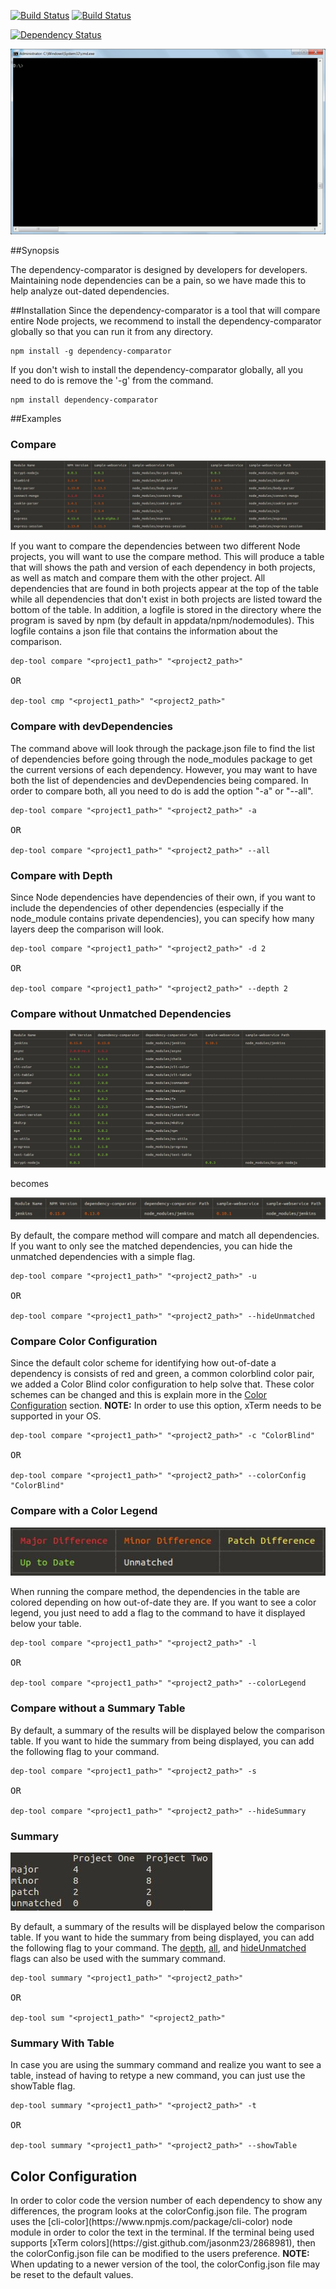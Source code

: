 [![Build Status](https://travis-ci.org/TeamWolfpack/Dependency-Comparator.svg)](https://travis-ci.org/TeamWolfpack/Dependency-Comparator)
[![Build Status](https://travis-ci.org/TeamWolfpack/Dependency-Comparator.svg?branch=dev)](https://travis-ci.org/TeamWolfpack/Dependency-Comparator)

[![Dependency Status](https://david-dm.org/TeamWolfpack/Dependency-Comparator.svg)](https://david-dm.org/TeamWolfpack/Dependency-Comparator)
<p>
<img src="https://raw.githubusercontent.com/TeamWolfpack/Dependency-Comparator/dev/screenshots/Juicy Demo.gif" atl="Failed to load juicy demo">
</p>
##Synopsis
<p>The dependency-comparator is designed by developers for developers. Maintaining node dependencies can be a pain, so we have made this to help analyze out-dated dependencies.</p>

##Installation
Since the dependency-comparator is a tool that will compare entire Node projects, we recommend to install the dependency-comparator globally so that you can run it from any directory.

<pre><code>npm install -g dependency-comparator</code></pre>

If you don't wish to install the dependency-comparator globally, all you need to do is remove the '-g' from the command.

<pre><code>npm install dependency-comparator</code></pre>

##Examples

<h3 id="Compare">Compare</h3>
<img src="https://raw.githubusercontent.com/TeamWolfpack/Dependency-Comparator/dev/screenshots/Compare.JPG" atl="Failed to load screenshot of Compare Command">
<p>If you want to compare the dependencies between two different Node projects, you will want to use the compare method. This will produce a table that will shows the path and version of each dependency in both projects, as well as match and compare them with the other project. All dependencies that are found in both projects appear at the top of the table while all dependencies that don't exist in both projects are listed toward the bottom of the table. In addition, a logfile is stored in the directory where the program is saved by npm (by default in appdata/npm/nodemodules).  This logfile contains a json file that contains the information about the comparison.</p>

<pre><code>dep-tool compare "&lt;project1_path>" "&lt;project2_path>"</code>

OR

<code>dep-tool cmp "&lt;project1_path>" "&lt;project2_path>"</code></pre>

<h3 id="devDependencies">Compare with devDependencies</h3>
The command above will look through the package.json file to find the list of dependencies before going through the node_modules package to get the current versions of each dependency. However, you may want to have both the list of dependencies and devDependencies being compared. In order to compare both, all you need to do is add the option "-a" or "--all".

<pre><code>dep-tool compare "&lt;project1_path>" "&lt;project2_path>" -a</code>

OR

<code>dep-tool compare "&lt;project1_path>" "&lt;project2_path>" --all</code></pre>

<h3 id="CompareDepth">Compare with Depth</h3>
Since Node dependencies have dependencies of their own, if you want to include the dependencies of other dependencies (especially if the node_module contains private dependencies), you can specify how many layers deep the comparison will look.

<pre><code>dep-tool compare "&lt;project1_path>" "&lt;project2_path>" -d 2</code>

OR

<code>dep-tool compare "&lt;project1_path>" "&lt;project2_path>" --depth 2</code></pre>

<h3 id="HideUnmatched">Compare without Unmatched Dependencies</h3>
<img src="https://raw.githubusercontent.com/TeamWolfpack/Dependency-Comparator/dev/screenshots/Unhide%20Compare.JPG" alt="Failed to load screenshot Unhide Unmatched">
<p>becomes</p>
<img src="https://raw.githubusercontent.com/TeamWolfpack/Dependency-Comparator/dev/screenshots/Hide%20Compare.JPG" alt="Failed to load screenshot Hide Unmatched">
<p>By default, the compare method will compare and match all dependencies. If you want to only see the matched dependencies, you can hide the unmatched dependencies with a simple flag.</p>

<pre><code>dep-tool compare "&lt;project1_path>" "&lt;project2_path>" -u</code>

OR

<code>dep-tool compare "&lt;project1_path>" "&lt;project2_path>" --hideUnmatched</code></pre>

<h3 id="CompareColorConfig">Compare Color Configuration</h3>
Since the default color scheme for identifying how out-of-date a dependency is consists of red and green, a common colorblind color pair, we added a Color Blind color configuration to help solve that. These color schemes can be changed and this is explain more in the <a href="#ColorConfig">Color Configuration</a> section. <b>NOTE:</b> In order to use this option, xTerm needs to be supported in your OS.

<pre><code>dep-tool compare "&lt;project1_path>" "&lt;project2_path>" -c "ColorBlind"</code>

OR

<code>dep-tool compare "&lt;project1_path>" "&lt;project2_path>" --colorConfig "ColorBlind"</code></pre>

<h3 id="ColorLegend">Compare with a Color Legend</h3>
<img src="https://raw.githubusercontent.com/TeamWolfpack/Dependency-Comparator/dev/screenshots/Color%20Legend.JPG" alt="Failed to load screenshot of Color Legend Command">
<p>When running the compare method, the dependencies in the table are colored depending on how out-of-date they are. If you want to see a color legend, you just need to add a flag to the command to have it displayed below your table.</p>

<pre><code>dep-tool compare "&lt;project1_path>" "&lt;project2_path>" -l</code>

OR

<code>dep-tool compare "&lt;project1_path>" "&lt;project2_path>" --colorLegend</code></pre>

<h3 id="SummaryTable">Compare without a Summary Table</h3>
<p>By default, a summary of the results will be displayed below the comparison table. If you want to hide the summary from being displayed, you can add the following flag to your command.</p>

<pre><code>dep-tool compare "&lt;project1_path>" "&lt;project2_path>" -s</code>

OR

<code>dep-tool compare "&lt;project1_path>" "&lt;project2_path>" --hideSummary</code></pre>

<h3 id="Summary">Summary</h3>
<img src="https://raw.githubusercontent.com/TeamWolfpack/Dependency-Comparator/dev/screenshots/Summary.JPG" alt="Failed to load screenshot of Summary Command">
<p>By default, a summary of the results will be displayed below the comparison table. If you want to hide the summary from being displayed, you can add the following flag to your command. The <a href="#CompareDepth">depth</a>, <a href="#devDependencies">all</a>, and <a href="#HideUnmatched">hideUnmatched</a> flags can also be used with the summary command.</p>

<pre><code>dep-tool summary "&lt;project1_path>" "&lt;project2_path>"</code>

OR

<code>dep-tool sum "&lt;project1_path>" "&lt;project2_path>"</code></pre>

<h3 id="SummaryWithTable">Summary With Table</h3>
<p>In case you are using the summary command and realize you want to see a table, instead of having to retype a new command, you can just use the showTable flag.</p>

<pre><code>dep-tool summary "&lt;project1_path>" "&lt;project2_path>" -t</code>

OR

<code>dep-tool summary "&lt;project1_path>" "&lt;project2_path>" --showTable</code></pre>

<h2 id="ColorConfig">Color Configuration</h2>
In order to color code the version number of each dependency to show any differences, the program looks at the colorConfig.json file. The program uses the [cli-color](https://www.npmjs.com/package/cli-color) node module in order to color the text in the terminal. If the terminal being used supports [xTerm colors](https://gist.github.com/jasonm23/2868981), then the colorConfig.json file can be modified to the users preference. <b>NOTE:</b> When updating to a newer version of the tool, the colorConfig.json file may be reset to the default values.
